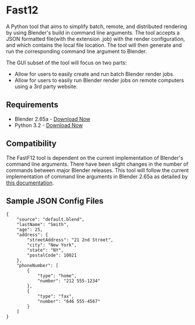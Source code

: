 Fast12
=============
A Python tool that aims to simplify batch, remote, and distributed rendering by using Blender's build in command line
arguments. The tool accepts a JSON formatted file(with the extension .job) with the render configuration, and which contains the local file location. The tool will then generate and run the corresponding command line argument to Blender. 

The GUI subset of the tool will focus on two parts:
* Allow for users to easily create and run batch Blender render jobs.
* Allow for users to easily run Blender render jobs on remote computers using a 3rd party website.

Requirements
-------
* Blender 2.65a - [Download Now](http://www.blender.org/download/get-blender/)
* Python 3.2 - [Download Now](http://www.python.org/download/releases/3.2/)

Compatibility 
-------
The FastF12 tool is dependent on the current implementation of Blender's command line arguments. There have been slight changes in the number of commands between major Blender releases. This tool will follow the current implementation of command line arguments in Blender 2.65a as detailed by [this documentation](http://wiki.blender.org/index.php/Doc:2.6/Manual/Render/Command_Line).

Sample JSON Config Files
-------
	{
	    "source": "default.blend",
	    "lastName": "Smith",
	    "age": 25,
	    "address": {
	        "streetAddress": "21 2nd Street",
	        "city": "New York",
	        "state": "NY",
	        "postalCode": 10021
	    },
	    "phoneNumber": [
	        {
	            "type": "home",
	            "number": "212 555-1234"
	        },
	        {
	            "type": "fax",
	            "number": "646 555-4567"
	        }
	    ]
	}